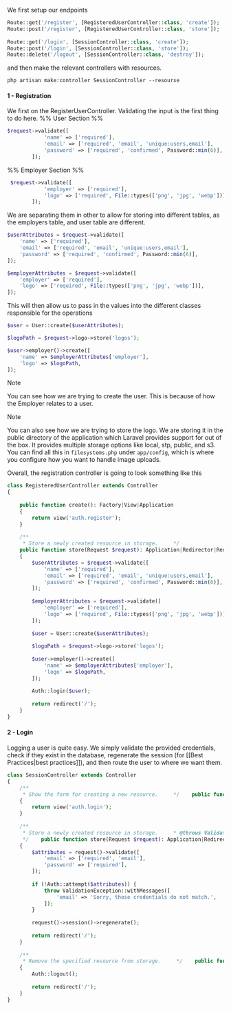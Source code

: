 We first setup our endpoints
```php
Route::get('/register', [RegisteredUserController::class, 'create']);  
Route::post('/register', [RegisteredUserController::class, 'store']);  
  
Route::get('/login', [SessionController::class, 'create']);  
Route::post('/login', [SessionController::class, 'store']);  
Route::delete('/logout', [SessionController::class, 'destroy']);
```
and then make the relevant controllers with resources.
```shell
php artisan make:controller SessionController --resourse
```

#### 1 - Registration
We first on the RegisterUserController. Validating the input is the first thing to do here.
%% User Section %%
```php
$request->validate([
            'name' => ['required'],
            'email' => ['required', 'email', 'unique:users,email'],
            'password' => ['required', 'confirmed', Password::min(6)],
        ]);
```
%% Employer Section %%
```php
 $request->validate([
            'employer' => ['required'],
            'logo' => ['required', File::types(['png', 'jpg', 'webp'])],
        ]);
```

We are separating them in other to allow for storing into different tables, as the employers table, and user table are different.
```php
$userAttributes = $request->validate([
	'name' => ['required'],
	'email' => ['required', 'email', 'unique:users,email'],
	'password' => ['required', 'confirmed', Password::min(6)],
]);

$employerAttributes = $request->validate([
	'employer' => ['required'],
	'logo' => ['required', File::types(['png', 'jpg', 'webp'])],
]);
```

This will then allow us to pass in the values into the different classes responsible for the operations
```php
$user = User::create($userAttributes);

$logoPath = $request->logo->store('logos');

$user->employer()->create([
	'name' => $employerAttributes['employer'],
	'logo' => $logoPath,
]);
```

>[!note]
>You can see how we are trying to create the user. This is because of how the Employer relates to a user.

>[!note]
>You can also see how we are trying to store the logo. We are storing it in the public directory of the application which Laravel provides support for out of the box. It provides multiple storage options like local, stp, public, and s3. You can find all this in `filesystems.php` under `app/config`, which is where you configure how you want to handle image uploads.

Overall, the registration controller is going to look something like this
```php
class RegisteredUserController extends Controller  
{  
  
    public function create(): Factory|View|Application  
    {  
        return view('auth.register');  
    }  
  
    /**  
     * Store a newly created resource in storage.     */  
    public function store(Request $request): Application|Redirector|RedirectResponse  
    {  
        $userAttributes = $request->validate([  
            'name' => ['required'],  
            'email' => ['required', 'email', 'unique:users,email'],  
            'password' => ['required', 'confirmed', Password::min(6)],  
        ]);  
  
        $employerAttributes = $request->validate([  
            'employer' => ['required'],  
            'logo' => ['required', File::types(['png', 'jpg', 'webp'])],  
        ]);  
  
        $user = User::create($userAttributes);  
  
        $logoPath = $request->logo->store('logos');  
  
        $user->employer()->create([  
            'name' => $employerAttributes['employer'],  
            'logo' => $logoPath,  
        ]);  
  
        Auth::login($user);  
  
        return redirect('/');  
    }  
}
```

#### 2 - Login
Logging a user is quite easy. We simply validate the provided credentials, check if they exist in the database, regenerate the session (for [[Best Practices|best practices]]), and then route the user to where we want them.
```php
class SessionController extends Controller  
{  
    /**  
     * Show the form for creating a new resource.     */    public function create(): Factory|View|Application  
    {  
        return view('auth.login');  
    }  
  
    /**  
     * Store a newly created resource in storage.     * @throws ValidationException  
     */    public function store(Request $request): Application|Redirector|RedirectResponse  
    {  
        $attributes = request()->validate([  
            'email' => ['required', 'email'],  
            'password' => ['required'],  
        ]);  
  
        if (!Auth::attempt($attributes)) {  
            throw ValidationException::withMessages([  
                'email' => 'Sorry, those credentials do not match.',  
            ]);  
        }  
  
        request()->session()->regenerate();  
  
        return redirect('/');  
    }  
  
    /**  
     * Remove the specified resource from storage.     */    public function destroy(string $id): Application|Redirector|RedirectResponse  
    {  
        Auth::logout();  
  
        return redirect('/');  
    }  
}
```